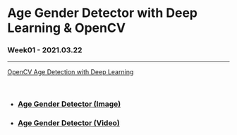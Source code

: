 # Age Gender Detector with Deep Learning & OpenCV

### Week01 - 2021.03.22

---

[OpenCV Age Detection with Deep Learning](https://www.pyimagesearch.com/2020/04/13/opencv-age-detection-with-deep-learning/)

<br>

* ### [Age Gender Detector (Image)](https://github.com/hyunmin0317/OpenCV_Study/blob/master/AgeGenderDetector/AgeGenderDetector(Image)/Github/AgeGenderDetector_Image.md)

* ### [Age Gender Detector (Video)](https://github.com/hyunmin0317/OpenCV_Study/blob/master/AgeGenderDetector/AgeGenderDetector(Video)/Github/AgeGenderDetector_Video.md)


